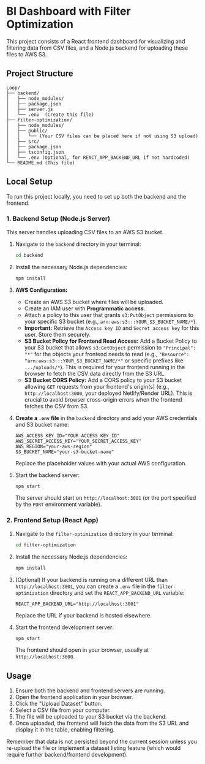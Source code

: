 # BI Dashboard with Filter Optimization

This project consists of a React frontend dashboard for visualizing and filtering data from CSV files, and a Node.js backend for uploading these files to AWS S3.

## Project Structure

```
Loop/
├── backend/
│   ├── node_modules/
│   ├── package.json
│   ├── server.js
│   └── .env  (Create this file)
├── filter-optimization/
│   ├── node_modules/
│   ├── public/
│   │   └── (Your CSV files can be placed here if not using S3 upload)
│   ├── src/
│   ├── package.json
│   ├── tsconfig.json
│   └── .env (Optional, for REACT_APP_BACKEND_URL if not hardcoded)
└── README.md (This file)
```

## Local Setup

To run this project locally, you need to set up both the backend and the frontend.

### 1. Backend Setup (Node.js Server)

This server handles uploading CSV files to an AWS S3 bucket.

1.  Navigate to the `backend` directory in your terminal:

    ```bash
    cd backend
    ```

2.  Install the necessary Node.js dependencies:

    ```bash
    npm install
    ```

3.  **AWS Configuration:**
    *   Create an AWS S3 bucket where files will be uploaded.
    *   Create an IAM user with **Programmatic access**.
    *   Attach a policy to this user that grants `s3:PutObject` permissions to your specific S3 bucket (e.g., `arn:aws:s3:::YOUR_S3_BUCKET_NAME/*`).
    *   **Important:** Retrieve the `Access key ID` and `Secret access key` for this user. Store them securely.
    *   **S3 Bucket Policy for Frontend Read Access:** Add a Bucket Policy to your S3 bucket that allows `s3:GetObject` permission to `"Principal": "*"` for the objects your frontend needs to read (e.g., `"Resource": "arn:aws:s3:::YOUR_S3_BUCKET_NAME/*"` or specific prefixes like `.../uploads/*`). This is required for your frontend running in the browser to fetch the CSV data directly from the S3 URL.
    *   **S3 Bucket CORS Policy:** Add a CORS policy to your S3 bucket allowing `GET` requests from your frontend's origin(s) (e.g., `http://localhost:3000`, your deployed Netlify/Render URL). This is crucial to avoid browser cross-origin errors when the frontend fetches the CSV from S3.

4.  **Create a `.env` file** in the `backend` directory and add your AWS credentials and S3 bucket name:

    ```env
    AWS_ACCESS_KEY_ID="YOUR_ACCESS_KEY_ID"
    AWS_SECRET_ACCESS_KEY="YOUR_SECRET_ACCESS_KEY"
    AWS_REGION="your-aws-region"
    S3_BUCKET_NAME="your-s3-bucket-name"
    ```
    Replace the placeholder values with your actual AWS configuration.

5.  Start the backend server:

    ```bash
    npm start
    ```
    The server should start on `http://localhost:3001` (or the port specified by the `PORT` environment variable).

### 2. Frontend Setup (React App)

1.  Navigate to the `filter-optimization` directory in your terminal:

    ```bash
    cd filter-optimization
    ```

2.  Install the necessary Node.js dependencies:

    ```bash
    npm install
    ```

3.  (Optional) If your backend is running on a different URL than `http://localhost:3001`, you can create a `.env` file in the `filter-optimization` directory and set the `REACT_APP_BACKEND_URL` variable:

    ```env
    REACT_APP_BACKEND_URL="http://localhost:3001"
    ```
    Replace the URL if your backend is hosted elsewhere.

4.  Start the frontend development server:

    ```bash
    npm start
    ```
    The frontend should open in your browser, usually at `http://localhost:3000`.

## Usage

1.  Ensure both the backend and frontend servers are running.
2.  Open the frontend application in your browser.
3.  Click the "Upload Dataset" button.
4.  Select a CSV file from your computer.
5.  The file will be uploaded to your S3 bucket via the backend.
6.  Once uploaded, the frontend will fetch the data from the S3 URL and display it in the table, enabling filtering.

Remember that data is not persisted beyond the current session unless you re-upload the file or implement a dataset listing feature (which would require further backend/frontend development).
